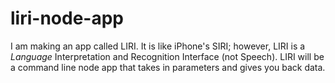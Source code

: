 # liri-node-app
I am making an app called LIRI. It is like iPhone's SIRI; however, LIRI is a _Language_ Interpretation and Recognition Interface (not Speech). LIRI will be a command line node app that takes in parameters and gives you back data.

